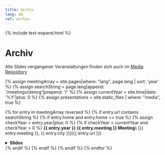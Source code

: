 ```yaml
---
title: Archiv
lang: de
ref: archiv
---
```

{% include text-expand.html %}

# Archiv

Alle Slides vergangener Veranstaltungen finden sich auch im [Media Repository](https://github.com/denog/media)

{% assign meetingArray = site.pages|where: "lang", page.lang | sort: 'year' %}
{% assign searchString = page.lang|append: '/meetings/denog'|prepend: '/' %}
{% assign currentYear = site.time|date: '%Y'|plus: 0 %}
{% assign presentations = site.static_files | where: "media", true %}

{% for entry in meetingArray reversed %}
    {% if entry.url contains searchString %}
        {% if entry.home and entry.home == true %}
            {% assign checkYear = entry.year|plus: 0 %}
            {% if checkYear < currentYear and checkYear > 0 %}
**{{ entry.year }} {{ entry.meeting }} Meeting**\\
[{{ entry.meeting }}, {{ entry.city }}]({{ entry.url }})
<details>
    <summary><b>Slides</b></summary>
<ul>
{% for presentation in presentations %}
    {% if presentation.path contains entry.meeting %}
<li><a href="{{ presentation.path }}">{{ presentation.basename | replace: "_", " " }}</a></li>
    {% endif %}
{% endfor %}
</ul>
</details>
           {% endif %}
        {% endif %}
    {% endif %}
{% endfor %}